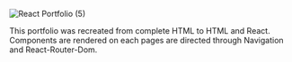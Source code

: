 ![React Portfolio (5)](https://user-images.githubusercontent.com/64905823/97741468-26f82280-1ab9-11eb-9e2d-34e334b81761.gif)


This portfolio was recreated from complete HTML to HTML and React.  Components are rendered on each pages are directed through Navigation and React-Router-Dom.
